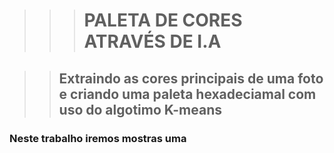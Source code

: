 >>> # PALETA DE CORES ATRAVÉS DE I.A

>>## Extraindo as cores principais de uma foto e criando uma paleta hexadeciamal com uso do algotimo K-means

### Neste trabalho iremos mostras uma 
